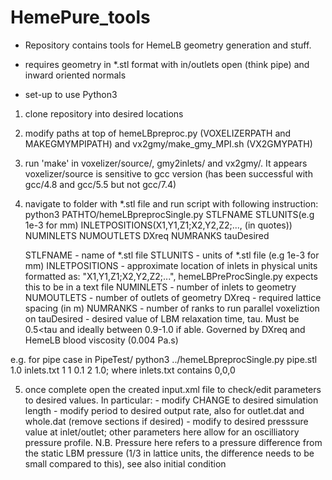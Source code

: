 # HemePure_tools
- Repository contains tools for HemeLB geometry generation and stuff.

- requires geometry in *.stl format with in/outlets open (think pipe) and inward oriented normals
- set-up to use Python3

1) clone repository into desired locations
2) modify paths at top of hemeLBpreproc.py (VOXELIZERPATH and MAKEGMYMPIPATH) and vx2gmy/make_gmy_MPI.sh (VX2GMYPATH)
3) run 'make' in voxelizer/source/, gmy2inlets/ and vx2gmy/. It appears voxelizer/source is sensitive to gcc version (has been successful with gcc/4.8 and gcc/5.5 but not gcc/7.4)
4) navigate to folder with *.stl file and run script with following instruction:
	python3 PATHTO/hemeLBpreprocSingle.py STLFNAME STLUNITS(e.g 1e-3 for mm) INLETPOSITIONS(X1,Y1,Z1;X2,Y2,Z2;..., (in quotes)) NUMINLETS NUMOUTLETS DXreq NUMRANKS tauDesired

	STLFNAME - name of *.stl file
	STLUNITS - units of *.stl file (e.g 1e-3 for mm)
	INLETPOSITIONS - approximate location of inlets in physical units formatted as: "X1,Y1,Z1;X2,Y2,Z2;...", hemeLBPreProcSingle.py expects this to be in a text file
	NUMINLETS - number of inlets to geometry
	NUMOUTLETS - number of outlets of geometry
	DXreq - required lattice spacing (in m)
	NUMRANKS - number of ranks to run parallel voxeliztion on
        tauDesired - desired value of LBM relaxation time, tau. Must be 0.5<tau and ideally between 0.9-1.0 if able. Governed by DXreq and HemeLB blood viscosity (0.004 Pa.s)

e.g. for pipe case in PipeTest/
	python3 ../hemeLBpreprocSingle.py pipe.stl 1.0 inlets.txt 1 1 0.1 2 1.0; where inlets.txt contains 0,0,0

5) once complete open the created input.xml file to check/edit parameters to desired values. In particular:
	<steps units="lattice" value="CHANGE"/> - modify CHANGE to desired simulation length
	<propertyoutput file="inlet.dat" period="100"> - modify period to desired output rate, also for outlet.dat and whole.dat (remove sections if desired)
	<mean units="mmHg" value="0.0"/> - modify to desired presssure value at inlet/outlet; other parameters here allow for an oscilliatory pressure profile. N.B. Pressure here refers to a pressure difference from the static LBM pressure (1/3 in lattice units, the difference needs to be small compared to this), see also initial condition

